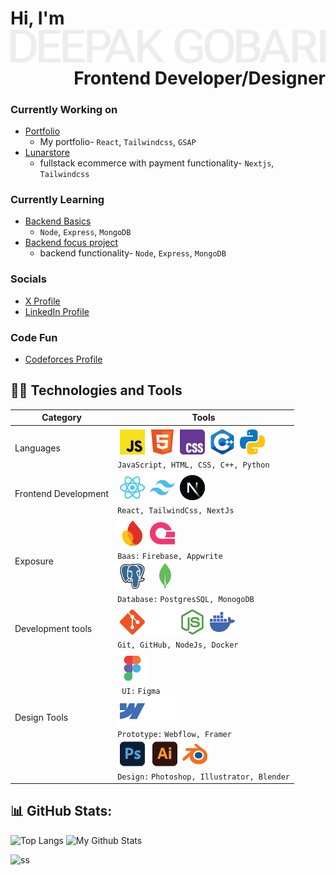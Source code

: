 <h1 >
Hi, I'm

<img src="__svg/deepak-gobari.svg" alt="deepak-gobari" style="max-width: 100%;">

<div align="right">Frontend Developer/Designer</div>
</h1>



### Currently Working on
- [Portfolio](https://github.com/mintdexdev/portfolio)
  - My portfolio- `React`, `Tailwindcss`, `GSAP`
- [Lunarstore](https://github.com/mintdexdev/lunarstore)
  - fullstack ecommerce with payment functionality- `Nextjs`, `Tailwindcss`

### Currently Learning 
- [Backend Basics](https://github.com/mintdexdev/learn_backend.git)
  - `Node`, `Express`, `MongoDB`
- [Backend focus project](https://github.com/mintdexdev/videotube-backend.git)
  - backend functionality- `Node`, `Express`, `MongoDB`

### Socials
- [X Profile](https://x.com/mintdexdev)
- [LinkedIn Profile](https://www.linkedin.com/in/mintdexdev/)

### Code Fun
- [Codeforces Profile](https://codeforces.com/profile/dexz01)

## 👨‍💻 Technologies and Tools
| Category            | Tools           |
|---------------------|-----------------|
| Languages           | ![](icons/javascript.png)![](icons/html.png)![](icons/css.png)![](icons/cpp.png)![](icons/python.png) <br/> `JavaScript, HTML, CSS, C++, Python`|
| Frontend Development| ![](icons/reactjs.png)![](icons/tailwindcss.png)![](icons/nextjs.png) <br/> `React, TailwindCss, NextJs` |
| Exposure            | ![](icons/firebase.png)![](icons/appwrite.png)  <br/> `Baas:` `Firebase, Appwrite`  <br/> ![](icons/postgresql.png) ![](icons/mongodb.png) <br/> `Database:` `PostgresSQL, MonogoDB`|
| Development tools   | ![](icons/git.png)![](icons/github.png)![](icons/nodejs.png)![](icons/docker.png) <br/> `Git, GitHub, NodeJs, Docker`|
| Design Tools        | ![](icons/figma.png) <br/> ` UI:` `Figma` <br/> ![](icons/webflow.png)![](icons/framer.png) <br/> `Prototype:` `Webflow, Framer` <br/>![](icons/photoshop.png) ![](icons/illustrator.png)![](icons/blender.png) <br/> `Design:` `Photoshop, Illustrator, Blender`|


## 📊 GitHub Stats:
![Top Langs](https://github-readme-stats.vercel.app/api/top-langs/?username=mintdexdev&layout=donut&theme=dark) 
![My Github Stats](https://github-readme-stats.vercel.app/api?username=mintdexdev&show_icons=true&theme=dark&hide_rank=true&line_height=33&hide_title=true)
 
![ss](https://github-profile-trophy.vercel.app/?username=mintdexdev)